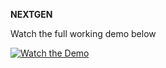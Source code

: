 **NEXTGEN**

Watch the full working demo below 

[![Watch the Demo](https://img.youtube.com/vi/im9cZl6eSMM/maxresdefault.jpg)](https://youtu.be/im9cZl6eSMM)
